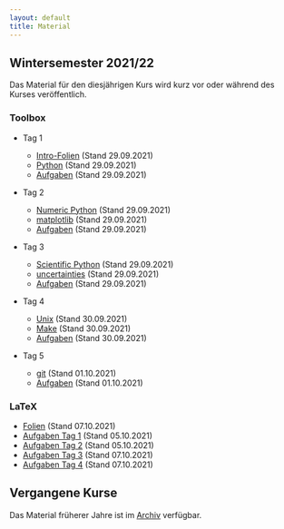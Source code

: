 ```yaml
---
layout: default
title: Material
---
```



## Wintersemester 2021/22

Das Material für den diesjährigen Kurs wird kurz vor oder während des
Kurses veröffentlich.

### Toolbox
- Tag 1
    - [Intro-Folien](files/archive/2021/intro.pdf) (Stand 29.09.2021)
    - [Python](files/archive/2021/python.html) (Stand 29.09.2021)
    - [Aufgaben](files/archive/2021/exercises-toolbox-1.zip) (Stand 29.09.2021)


- Tag 2
    - [Numeric Python](files/archive/2021/numeric-python.html) (Stand 29.09.2021)
    - [matplotlib](files/archive/2021/matplotlib.html) (Stand 29.09.2021)
    - [Aufgaben](files/archive/2021/exercises-toolbox-2.zip) (Stand 29.09.2021)

- Tag 3
    - [Scientific Python](files/archive/2020/scientific-python.html) (Stand 29.09.2021)
    - [uncertainties](files/archive/2020/uncertainties.html) (Stand 29.09.2021)
    - [Aufgaben](files/archive/2020/exercises-toolbox-3.zip) (Stand 29.09.2021)

- Tag 4
    - [Unix](files/archive/2021/unix.pdf) (Stand 30.09.2021)
    - [Make](files/archive/2021/make.pdf) (Stand 30.09.2021)
    - [Aufgaben](files/archive/2021/exercises-toolbox-4.zip) (Stand 30.09.2021)

- Tag 5
    - [git](files/archive/2021/git.pdf) (Stand 01.10.2021)
    - [Aufgaben](files/archive/2021/exercises-toolbox-5.zip) (Stand 01.10.2021)

### LaTeX
- [Folien](files/archive/2021/latex.pdf) (Stand 07.10.2021)
- [Aufgaben Tag 1](files/archive/2021/exercises-latex-1.zip) (Stand 05.10.2021)
- [Aufgaben Tag 2](files/archive/2021/exercises-latex-2.zip) (Stand 05.10.2021)
- [Aufgaben Tag 3](files/archive/2021/exercises-latex-3.zip) (Stand 07.10.2021)
- [Aufgaben Tag 4](files/archive/2021/exercises-latex-4.zip) (Stand 07.10.2021)

<!--
- [LaTeX Vorlage für Protokolle](files/archive/2020/latex-template.zip) (Stand 23.10.2021)
-->

## Vergangene Kurse

Das Material früherer Jahre ist im [Archiv](archive.html) verfügbar.
